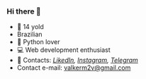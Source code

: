 ### Hi there 👋

<!--
**Valker-Vinicius/Valker-Vinicius** is a ✨ _special_ ✨ repository because its `README.md` (this file) appears on your GitHub profile.
-->

- 🧑 14 yold 
- Brazilian
- 🐍 Python lover
- 💻 Web development enthusiast
- 👥 Contacts:
_[LikedIn](https://www.linkedin.com/in/valker-vinicius/), 
  [Instagram](https://www.instagram.com/valker_vinicius/), 
  [Telegram](https://t.me/Devinicius)_
- Contact e-mail: valkerm2v@gmail.com
